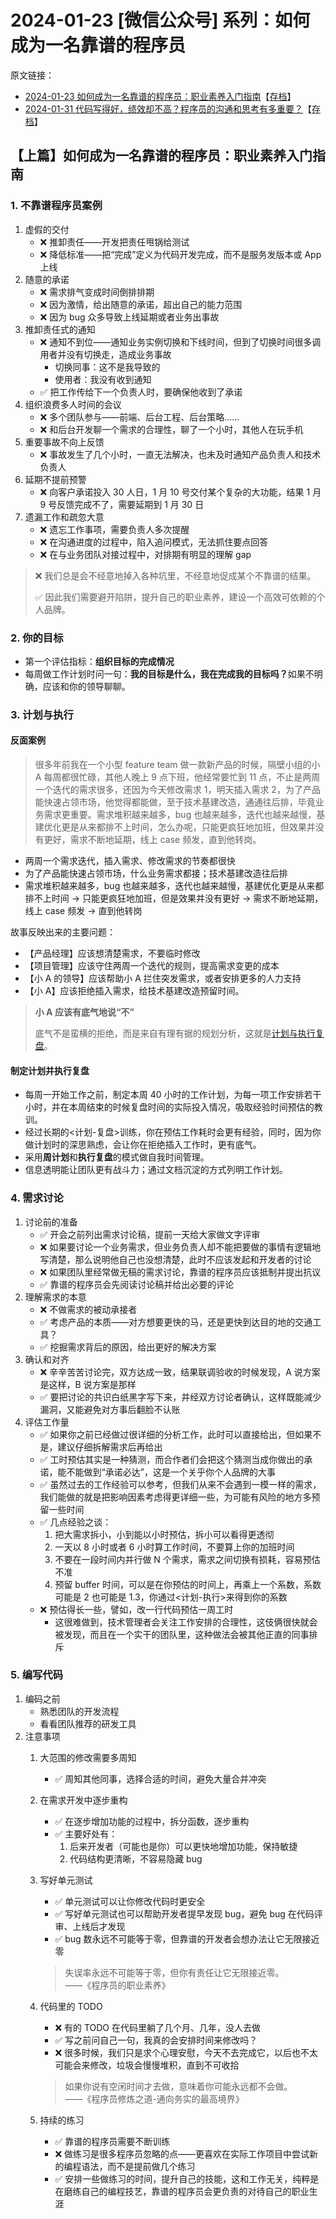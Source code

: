 # 2024-01-23 \[微信公众号\] 系列：如何成为一名靠谱的程序员

原文链接：

* [2024-01-23 如何成为一名靠谱的程序员：职业素养入门指南](https://mp.weixin.qq.com/s/7uyA8bFr8FZTRGlN38tdHg)【[存档](https://web.archive.org/web/20240211090532/https://mp.weixin.qq.com/s/7uyA8bFr8FZTRGlN38tdHg)】
* [2024-01-31 代码写得好，绩效却不高？程序员的沟通和思考有多重要？](https://mp.weixin.qq.com/s/MLmrJfX3xNUH_wRfWF77eQ)【[存档](https://web.archive.org/web/20240211090334/https://mp.weixin.qq.com/s/MLmrJfX3xNUH_wRfWF77eQ)】

## 【上篇】如何成为一名靠谱的程序员：职业素养入门指南

### 1. 不靠谱程序员案例

1. 虚假的交付
    * ❌ 推卸责任——开发把责任甩锅给测试
    * ❌ 降低标准——把“完成”定义为代码开发完成，而不是服务发版本或 App 上线
2. 随意的承诺
    * ❌ 需求排气变成时间倒排排期
    * ❌ 因为激情，给出随意的承诺，超出自己的能力范围
    * ❌ 因为 bug 众多导致上线延期或者业务出事故
3. 推卸责任式的通知
    * ❌ 通知不到位——通知业务实例切换和下线时间，但到了切换时间很多调用者并没有切换走，造成业务事故
        * 切换同事：这不是我导致的
        * 使用者：我没有收到通知
    * ✅ 把工作传给下一个负责人时，要确保他收到了承诺
4. 组织浪费多人时间的会议
    * ❌ 多个团队参与——前端、后台工程、后台策略……
    * ❌ 和后台开发聊一个需求的合理性，聊了一个小时，其他人在玩手机
5. 重要事故不向上反馈
    * ❌ 事故发生了几个小时，一直无法解决，也未及时通知产品负责人和技术负责人
6. 延期不提前预警
    * ❌ 向客户承诺投入 30 人日，1 月 10 号交付某个复杂的大功能，结果 1 月 9 号反馈完成不了，需要延期到 1 月 30 日
7. 遗漏工作和疏忽大意
    * ❌ 遗忘工作事项，需要负责人多次提醒
    * ❌ 在沟通进度的过程中，陷入追问模式，无法抓住要点回答
    * ❌ 在与业务团队对接过程中，对排期有明显的理解 gap

> ❌ 我们总是会不经意地掉入各种坑里，不经意地促成某个不靠谱的结果。
>
> ✅ 因此我们需要避开陷阱，提升自己的职业素养，建设一个高效可依赖的个人品牌。

### 2. 你的目标

* 第一个评估指标：<b>组织目标的完成情况</b>
* 每周做工作计划时问一句：<b>我的目标是什么，我在完成我的目标吗？</b>如果不明确，应该和你的领导聊聊。

### 3. 计划与执行

#### 反面案例

> 很多年前我在一个小型 feature team 做一款新产品的时候，隔壁小组的小 A 每周都很忙碌，其他人晚上 9 点下班，他经常要忙到 11 点，不止是两周一个迭代的需求很多，还因为今天修改需求 1，明天插入需求 2，为了产品能快速占领市场，他觉得都能做，至于技术基建改造，通通往后排，毕竟业务需求更重要。需求堆积越来越多，bug 也越来越多，迭代也越来越慢，基建优化更是从来都排不上时间，怎么办呢，只能更疯狂地加班，但效果并没有更好，需求不断地延期，线上 case 频发，直到他转岗。

* 两周一个需求迭代，插入需求、修改需求的节奏都很快
* 为了产品能快速占领市场，什么业务需求都接；技术基建改造往后排
* 需求堆积越来越多，bug 也越来越多，迭代也越来越慢，基建优化更是从来都排不上时间 → 只能更疯狂地加班，但是效果并没有更好 → 需求不断地延期，线上 case 频发 → 直到他转岗

故事反映出来的主要问题：

* 【产品经理】应该想清楚需求，不要临时修改
* 【项目管理】应该守住两周一个迭代的规则，提高需求变更的成本
* 【小 A 的领导】应该帮助小 A 拦住突发需求，或者安排更多的人力支持
* 【小 A】应该拒绝插入需求，给技术基建改造预留时间。

> **小 A 应该有底气地说“不”**
>
> 底气不是蛮横的拒绝，而是来自有理有据的规划分析，这就是[计划与执行复盘](#制定计划并执行复盘)。

#### 制定计划并执行复盘

* 每周一开始工作之前，制定本周 40 小时的工作计划，为每一项工作安排若干小时，并在本周结束的时候复盘时间的实际投入情况，吸取经验时间预估的教训。
* 经过长期的<计划-复盘>训练，你在预估工作耗时会更有经验，同时，因为你做计划时的深思熟虑，会让你在拒绝插入工作时，更有底气。
* 采用**周计划**和**执行复盘**的模式做自我时间管理。
* 信息透明能让团队更有战斗力；通过文档沉淀的方式列明工作计划。

### 4. 需求讨论

1. 讨论前的准备
    * ✅ 开会之前列出需求讨论稿，提前一天给大家做文字评审
    * ❌ 如果要讨论一个业务需求，但业务负责人却不能把要做的事情有逻辑地写清楚，那么说明他自己也没想清楚，此时不应该发起和开发者的讨论
    * ❌ 如果团队里经常做无稿的需求讨论，靠谱的程序员应该抵制并提出抗议
    * ✅ 靠谱的程序员会先阅读讨论稿并给出必要的评论
2. 理解需求的本意
    * ❌ 不做需求的被动承接者
    * ✅ 考虑产品的本质——对方想要更快的马，还是更快到达目的地的交通工具？
    * ✅ 挖掘需求背后的原因，给出更好的解决方案
3. 确认和对齐
    * ❌ 辛辛苦苦讨论完，双方达成一致，结果联调验收的时候发现，A 说方案是这样，B 说方案是那样
    * ✅ 要把讨论的共识白纸黑字写下来，并经双方讨论者确认，这样既能减少漏洞，又能避免对方事后翻脸不认账
4. 评估工作量
    * ✅ 如果你之前已经做过很详细的分析工作，此时可以直接给出，但如果不是，建议仔细拆解需求后再给出
    * ✅ 工时预估其实是一种猜测，而合作者们会把这个猜测当成你做出的承诺，能不能做到“承诺必达”，这是一个关乎你个人品牌的大事
    * ✅ 虽然过去的工作经验可以参考，但我们从来不会遇到一模一样的需求，我们能做的就是把影响因素考虑得更详细一些，为可能有风险的地方多预留一些时间
    * ✅ 几点经验之谈：
        1. 把大需求拆小，小到能以小时预估，拆小可以看得更透彻
        2. 一天以 8 小时或者 6 小时算工作时间，不要算上你的加班时间
        3. 不要在一段时间内并行做 N 个需求，需求之间切换有损耗，容易预估不准
        4. 预留 buffer 时间，可以是在你预估的时间上，再乘上一个系数，系数可能是 2 也可能是 1.3，你通过<计划-执行>来得到你的系数
    * ❌ 预估得长一些，譬如，改一行代码预估一周工时
        * 这很难做到，技术管理者会关注工作安排的合理性，这伎俩很快就会被发现，而且在一个实干的团队里，这种做法会被其他正直的同事排斥

### 5. 编写代码

1. 编码之前
    * 熟悉团队的开发流程
    * 看看团队推荐的研发工具
2. 注意事项
    1. 大范围的修改需要多周知
        * ✅ 周知其他同事，选择合适的时间，避免大量合并冲突
    2. 在需求开发中逐步重构
        * ✅ 在逐步增加功能的过程中，拆分函数，逐步重构
        * ✅ 主要好处有：
            1. 后来开发者（可能也是你）可以更快地增加功能，保持敏捷
            2. 代码结构更清晰，不容易隐藏 bug
    3. 写好单元测试
        * ✅ 单元测试可以让你修改代码时更安全
        * ✅ 写好单元测试也可以帮助开发者提早发现 bug，避免 bug 在代码评审、上线后才发现
        * ✅ bug 数永远不可能等于零，但靠谱的开发者会想办法让它无限接近零

        > 失误率永远不可能等于零，但你有责任让它无限接近零。<br/>
        > ——《程序员的职业素养》
    4. 代码里的 TODO
        * ❌ 有的 TODO 在代码里躺了几个月、几年，没人去做
        * ✅ 写之前问自己一句，我真的会安排时间来修改吗？
        * ❌ 很多时候，我们只是求个心理安慰，今天不去完成它，以后也不太可能会来修改，垃圾会慢慢堆积，直到不可收拾

        > 如果你说有空闲时间才去做，意味着你可能永远都不会做。<br />
        > ——《程序员修炼之道-通向务实的最高境界》
    5. 持续的练习
        * ✅ 靠谱的程序员需要不断训练
        * ❌ 做练习是很多程序员忽略的点——更喜欢在实际工作项目中尝试新的编程语法，而不是提前做几个练习
        * ✅ 安排一些做练习的时间，提升自己的技能，这和工作无关，纯粹是在磨练自己的编程技艺，靠谱的程序员会更负责的对待自己的职业生涯